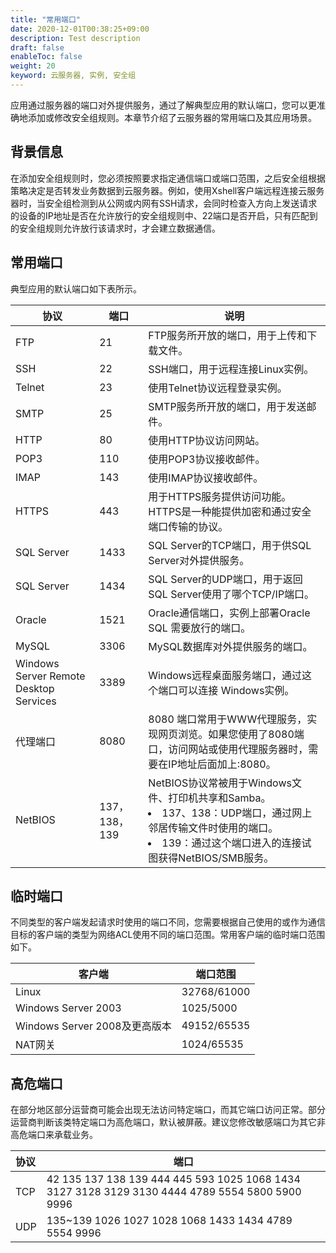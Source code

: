```yaml
---
title: "常用端口"
date: 2020-12-01T00:38:25+09:00
description: Test description
draft: false
enableToc: false
weight: 20
keyword: 云服务器, 实例, 安全组
---
```


应用通过服务器的端口对外提供服务，通过了解典型应用的默认端口，您可以更准确地添加或修改安全组规则。本章节介绍了云服务器的常用端口及其应用场景。

## 背景信息

在添加安全组规则时，您必须按照要求指定通信端口或端口范围，之后安全组根据策略决定是否转发业务数据到云服务器。例如，使用Xshell客户端远程连接云服务器时，当安全组检测到从公网或内网有SSH请求，会同时检查入方向上发送请求的设备的IP地址是否在允许放行的安全组规则中、22端口是否开启，只有匹配到的安全组规则允许放行该请求时，才会建立数据通信。

## 常用端口

典型应用的默认端口如下表所示。

| 协议                                   | 端口          | 说明                                                         |
| -------------------------------------- | ------------- | ------------------------------------------------------------ |
| FTP                                    | 21            | FTP服务所开放的端口，用于上传和下载文件。                    |
| SSH                                    | 22            | SSH端口，用于远程连接Linux实例。                             |
| Telnet                                 | 23            | 使用Telnet协议远程登录实例。                                 |
| SMTP                                   | 25            | SMTP服务所开放的端口，用于发送邮件。                         |
| HTTP                                   | 80            | 使用HTTP协议访问网站。                                       |
| POP3                                   | 110           | 使用POP3协议接收邮件。                                       |
| IMAP                                   | 143           | 使用IMAP协议接收邮件。                                       |
| HTTPS                                  | 443           | 用于HTTPS服务提供访问功能。HTTPS是一种能提供加密和通过安全端口传输的协议。 |
| SQL Server                             | 1433          | SQL Server的TCP端口，用于供SQL  Server对外提供服务。         |
| SQL Server                             | 1434          | SQL Server的UDP端口，用于返回SQL  Server使用了哪个TCP/IP端口。 |
| Oracle                                 | 1521          | Oracle通信端口，实例上部署Oracle SQL 需要放行的端口。        |
| MySQL                                  | 3306          | MySQL数据库对外提供服务的端口。                              |
| Windows Server Remote Desktop Services | 3389          | Windows远程桌面服务端口，通过这个端口可以连接 Windows实例。  |
| 代理端口                               | 8080          | 8080 端口常用于WWW代理服务，实现网页浏览。如果您使用了8080端口，访问网站或使用代理服务器时，需要在IP地址后面加上:8080。 |
| NetBIOS                                | 137，138，139 | NetBIOS协议常被用于Windows文件、打印机共享和Samba。  <li>137、138：UDP端口，通过网上邻居传输文件时使用的端口。 </li><li>139：通过这个端口进入的连接试图获得NetBIOS/SMB服务。  </li> |

## 临时端口

不同类型的客户端发起请求时使用的端口不同，您需要根据自己使用的或作为通信目标的客户端的类型为网络ACL使用不同的端口范围。常用客户端的临时端口范围如下。

| 客户端                         | 端口范围    |
| ------------------------------ | ----------- |
| Linux                          | 32768/61000 |
| Windows  Server 2003           | 1025/5000   |
| Windows  Server 2008及更高版本 | 49152/65535 |
| NAT网关                        | 1024/65535  |

## 高危端口

在部分地区部分运营商可能会出现无法访问特定端口，而其它端口访问正常。部分运营商判断该类特定端口为高危端口，默认被屏蔽。建议您修改敏感端口为其它非高危端口来承载业务。

| 协议 | 端口                                                         |
| :--- | ------------------------------------------------------------ |
| TCP  | 42  135 137 138 139 444 445 593 1025 1068 1434 3127 3128 3129 3130 4444 4789 5554  5800 5900 9996 |
| UDP  | 135~139 1026 1027 1028 1068 1433 1434 4789 5554  9996        |

